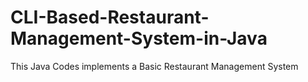 # CLI-Based-Restaurant-Management-System-in-Java
This Java Codes implements a Basic Restaurant Management System
